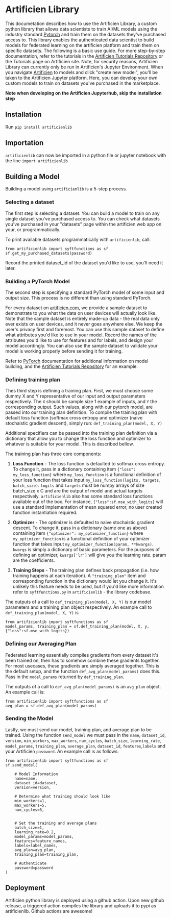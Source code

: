 # Artificien Library

This documetation describes how to use the Artificien Library, a custom python library that allows data scientists to train AI/ML models using the industry standard [Pytorch](https://pytorch.org/) and train them on the datasets they've purchased access to. This library enables the authenticated data scientist to build models for federated learning on the artificien platform and train them on specific datasets. The following is a basic use guide. For more step-by-step documentation, refer to the tutorials in the [Artificien Tutorials Repository](https://github.com/dartmouth-cs98/artificien_tutorials) or the Tutorials page on Artificien site. Note, for security reasons, Artificien Library can currently only be run in Artificien's Jupyter Environment. When you navigate [Artificien](www.artificien.com) to models and click "create new model", you'll be taken to the Artificien Jupyter platform. Here, you can develop your own custom models to train on datasets you've purchased in the marketplace.

**Note when developing on the Artificien Jupyterhub, skip the installation step**

## Installation

Run `pip install artificienlib`

## Importation

`artificienlib` can now be imported in a python file or jupyter notebook with the line `import artificienlib`

## Building a Model

Building a model using `artificienlib` is a 5-step process.

### Selecting a dataset

The first step is selecting a dataset. You can build a model to train on any single dataset you've purchased access to. You can check what datasets you've purchased in your "datasets" page within the artificien web app on your, or programmatically.

To print available datasets programmatically with `artificienlib`, call:

```
from artificienlib import syftfunctions as sf
sf.get_my_purchased_datasets(password)
```

Record the printed dataset_id of the dataset you'd like to use, you'll need it later.

### Building a PyTorch Model

The second step is specifying a standard PyTorch model of some input and output size. This process is no different than using standard PyTorch.

For every dataset on [artificien.com](www.artificien.com), we provide a sample dataset to demonstrate to you what the data on user devices will actually look like. Note that the sample dataset is entirely made-up data - the real data only ever exists on user devices, and it never goes anywhere else. We keep the user's privacy first and foremost. You can use this sample dataset to define what attributes you'd like to use in your model. Record the names of the attributes you'd like to use for features and for labels, and design your model accordingly. You can also use the sample dataset to validate your model is working properly before sending it for training.

Refer to [PyTorch](https://pytorch.org/) documentation for additional information on model building, and the [Artificien Tutorials Repository](https://github.com/dartmouth-cs98/artificien_tutorials) for an example.

### Defining training plan

Thes third step is defining a training plan. First, we must choose some dummy X and Y representative of our input and output parameters respectively. The `X` should be sample size 1 example of inputs, and `Y` the corresponding output. Such values, along with our pytorch model, are passed into our training plan definition. To compile the training plan with default loss function (softmax cross entropy and optimizer (naive stochaistic gradient descent), simply run: `def_training_plan(model, X, Y)`

Additional specifiers can be passed into the training plan definition via a dictionary that allow you to change the loss function and optimizer to whatever is suitable for your model. This is described bellow.

The training plan has three core components:

1. **Loss Function** - The loss function is defaulted to softmax cross entropy. To change it, pass in a dictionary containing item `{"loss": my_loss_function}` where `my_loss_function` is a functional definition of your loss function that takes input `my_loss_function(logits, targets, batch_size)`. `logits` and `targets` must be numpy arrays of size batch_size x C and are the output of model and actual targets respectively. `artificienlib` also has some standard loss functions available out of the box. For instance, `{"loss":sf.mse_with_logits}` will use a standard implementation of mean squared error, no user created function instantiation required.

2. **Optimizer** - The optimizer is defaulted to naive stochaistic gradient descent. To change it, pass in a dictionary (same one as above) containing item `{"optimizer": my_optimizer_function}` where `my_optimizer_function` is a functional definition of your optimizer function that takes input `my_optimizer_function(param, **kwargs)`. `kwargs` is simply a dictionary of basic parameters. For the purposes of defining an optimizer, `kwargs['lr']` will give you the learning rate. param are the coefficients.

3. **Training Steps** - The training plan defines back propagation (i.e. how training happens at each iteration). A `"training_plan"` item and corresponding function in the dictionary would let you change it. It's unlikely this feature needs to be used, but if you'd like more information refer to `syftfunctions.py` in `artificienlib` - the library codebase.

The outputs of a call to `def_training_plan(model, X, Y)` is our model parameters and a training plan object respectively. An example call to `def_training_plan(model, X, Y)` is 

```
from artificienlib import syftfunctions as sf
model_params, training_plan = sf.def_training_plan(model, X, y, {"loss":sf.mse_with_logits})
```

### Defining our Averaging Plan

Federated learning essentially compiles gradients from every dataset it's been trained on, then has to somehow combine these gradients together. For most usecases, these gradients are simply averaged together. This is the default setup, and the function `def_avg_plan(model_params)` does this. Pass in the `model_params` returned by `def_training_plan`.

The outputs of a call to `def_avg_plan(model_params)` is an `avg_plan` object. An example call is:

```
from artificienlib import syftfunctions as sf
avg_plan = sf.def_avg_plan(model_params)
```

### Sending the Model

Lastly, we must send our model, training plan, and average plan to be trained. Using the function `send_model` we must pass in the `name`, `dataset_id`, `version`, `min_workers`, `max_workers`, `num_cycles`, `batch_size`, `learning_rate`, `model_params`, `training_plan`, `average_plan`, `dataset_id`, `features`,`labels` and your Artificien `password`. An example call is as follows:

```
from artificienlib import syftfunctions as sf
sf.send_model(
    
    # Model Information
    name=name, 
    dataset_id=dataset, 
    version=version, 
    
    # Determine what training should look like
    min_workers=1,
    max_workers=5,
    num_cycles=5,


    # Set the training and average plans
    batch_size=1, 
    learning_rate=0.2,
    model_params=model_params,
    features=feature_names, 
    labels=label_names,
    avg_plan=avg_plan,
    training_plan=training_plan,
    
    # Authenticate
    password=password
)
```
## Deployment

Artificien python library is deployed using a github action. Upon new github release, a triggered action compiles the library and uploads it to pypi as artificienlib. Github actions are awesome!


